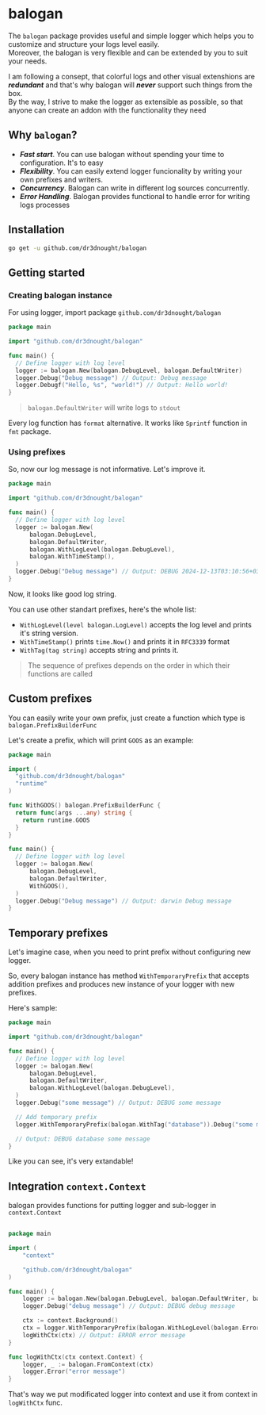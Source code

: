 # balogan

The `balogan` package provides useful and simple logger which helps you to customize and structure your logs level easily.  
Moreover, the balogan is very flexible and can be extended by you to suit your needs.  

I am following a consept, that colorful logs and other visual extenshions are ***redundant*** and that's why balogan will ***never*** support such things from the box.  
By the way, I strive to make the logger as extensible as possible, so that anyone can create an addon with the functionality they need  

## Why `balogan`?
* ***Fast start***. You can use balogan without spending your time to configuration. It's to easy
* ***Flexibility***. You can easily extend logger funcionality by writing your own prefixes and writers.
* ***Concurrency***. Balogan can write in different log sources concurrently.
* ***Error Handling***. Balogan provides functional to handle error for writing logs processes 

## Installation

```bash
go get -u github.com/dr3dnought/balogan
```

## Getting started

### Creating balogan instance

For using logger, import package `github.com/dr3dnought/balogan`

```go
package main

import "github.com/dr3dnought/balogan"

func main() {
  // Define logger with log level
  logger := balogan.New(balogan.DebugLevel, balogan.DefaultWriter)
  logger.Debug("Debug message") // Output: Debug message
  logger.Debugf("Hello, %s", "world!") // Output: Hello world!
}
```
> `balogan.DefaultWriter` will write logs to `stdout`  

Every log function has `format` alternative. It works like `Sprintf` function in `fmt` package.

### Using prefixes

So, now our log message is not informative. Let's improve it.

```go
package main

import "github.com/dr3dnought/balogan"

func main() {
  // Define logger with log level
  logger := balogan.New(
      balogan.DebugLevel,
      balogan.DefaultWriter,
      balogan.WithLogLevel(balogan.DebugLevel),
      balogan.WithTimeStamp(),
  )
  logger.Debug("Debug message") // Output: DEBUG 2024-12-13T03:10:56+03:00 Debug message
}
```

Now, it looks like good log string.

You can use other standart prefixes, here's the whole list:

* `WithLogLevel(level balogan.LogLevel)` accepts the log level and prints it's string version.
* `WithTimeStamp()` prints `time.Now()` and prints it in `RFC3339` format
* `WithTag(tag string)` accepts string and prints it.

> The sequence of prefixes depends on the order in which their functions are called

## Custom prefixes

You can easily write your own prefix, just create a function which type is `balogan.PrefixBuilderFunc`

Let's create a prefix, which will print `GOOS` as an example:

```go
package main

import (
  "github.com/dr3dnought/balogan"
  "runtime"
)

func WithGOOS() balogan.PrefixBuilderFunc {
  return func(args ...any) string {
    return runtime.GOOS
  }
}

func main() {
  // Define logger with log level
  logger := balogan.New(
      balogan.DebugLevel,
      balogan.DefaultWriter,
      WithGOOS(),
  )
  logger.Debug("Debug message") // Output: darwin Debug message
}
```

## Temporary prefixes

Let's imagine case, when you need to print prefix without configuring new logger.

So, every balogan instance has method `WithTemporaryPrefix` that accepts addition prefixes and produces new instance of your logger with new prefixes.

Here's sample:

```go
package main

import "github.com/dr3dnought/balogan"

func main() {
  // Define logger with log level
  logger := balogan.New(
      balogan.DebugLevel,
      balogan.DefaultWriter,
      balogan.WithLogLevel(balogan.DebugLevel),
  )
  logger.Debug("some message") // Output: DEBUG some message

  // Add temporary prefix
  logger.WithTemporaryPrefix(balogan.WithTag("database")).Debug("some message")

  // Output: DEBUG database some message 
}
```

Like you can see, it's very extandable!

## Integration `context.Context`

balogan provides functions for putting logger and sub-logger in `context.Context`

```go

package main

import (
	"context"

	"github.com/dr3dnought/balogan"
)

func main() {
	logger := balogan.New(balogan.DebugLevel, balogan.DefaultWriter, balogan.WithLogLevel(balogan.DebugLevel))
	logger.Debug("debug message") // Output: DEBUG debug message

	ctx := context.Background()
	ctx = logger.WithTemporaryPrefix(balogan.WithLogLevel(balogan.ErrorLevel)).WithContext(ctx)
	logWithCtx(ctx) // Output: ERROR error message
}

func logWithCtx(ctx context.Context) {
	logger, _ := balogan.FromContext(ctx)
	logger.Error("error message") 
}
```

That's way we put modificated logger into context and use it from context in `logWithCtx` func.

